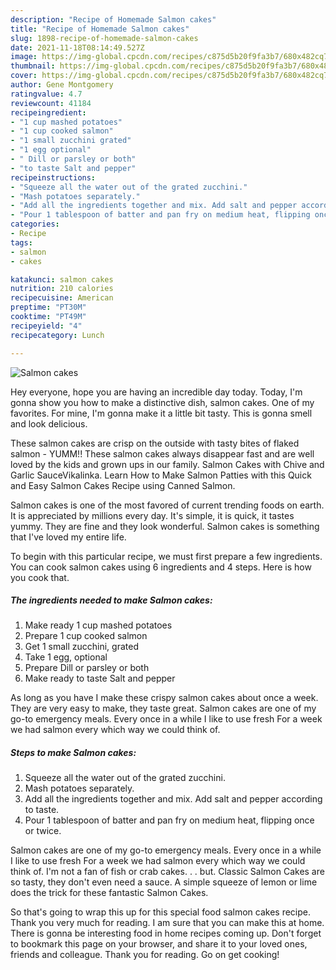 ```yaml
---
description: "Recipe of Homemade Salmon cakes"
title: "Recipe of Homemade Salmon cakes"
slug: 1898-recipe-of-homemade-salmon-cakes
date: 2021-11-18T08:14:49.527Z
image: https://img-global.cpcdn.com/recipes/c875d5b20f9fa3b7/680x482cq70/salmon-cakes-recipe-main-photo.jpg
thumbnail: https://img-global.cpcdn.com/recipes/c875d5b20f9fa3b7/680x482cq70/salmon-cakes-recipe-main-photo.jpg
cover: https://img-global.cpcdn.com/recipes/c875d5b20f9fa3b7/680x482cq70/salmon-cakes-recipe-main-photo.jpg
author: Gene Montgomery
ratingvalue: 4.7
reviewcount: 41184
recipeingredient:
- "1 cup mashed potatoes"
- "1 cup cooked salmon"
- "1 small zucchini grated"
- "1 egg optional"
- " Dill or parsley or both"
- "to taste Salt and pepper"
recipeinstructions:
- "Squeeze all the water out of the grated zucchini."
- "Mash potatoes separately."
- "Add all the ingredients together and mix. Add salt and pepper according to taste."
- "Pour 1 tablespoon of batter and pan fry on medium heat, flipping once or twice."
categories:
- Recipe
tags:
- salmon
- cakes

katakunci: salmon cakes 
nutrition: 210 calories
recipecuisine: American
preptime: "PT30M"
cooktime: "PT49M"
recipeyield: "4"
recipecategory: Lunch

---
```



![Salmon cakes](https://img-global.cpcdn.com/recipes/c875d5b20f9fa3b7/680x482cq70/salmon-cakes-recipe-main-photo.jpg)

Hey everyone, hope you are having an incredible day today. Today, I'm gonna show you how to make a distinctive dish, salmon cakes. One of my favorites. For mine, I'm gonna make it a little bit tasty. This is gonna smell and look delicious.

These salmon cakes are crisp on the outside with tasty bites of flaked salmon - YUMM!! These salmon cakes always disappear fast and are well loved by the kids and grown ups in our family. Salmon Cakes with Chive and Garlic SauceVikalinka. Learn How to Make Salmon Patties with this Quick and Easy Salmon Cakes Recipe using Canned Salmon.

Salmon cakes is one of the most favored of current trending foods on earth. It is appreciated by millions every day. It's simple, it is quick, it tastes yummy. They are fine and they look wonderful. Salmon cakes is something that I've loved my entire life.


To begin with this particular recipe, we must first prepare a few ingredients. You can cook salmon cakes using 6 ingredients and 4 steps. Here is how you cook that.

<!--inarticleads1-->

##### The ingredients needed to make Salmon cakes:

1. Make ready 1 cup mashed potatoes
1. Prepare 1 cup cooked salmon
1. Get 1 small zucchini, grated
1. Take 1 egg, optional
1. Prepare  Dill or parsley or both
1. Make ready to taste Salt and pepper


As long as you have I make these crispy salmon cakes about once a week. They are very easy to make, they taste great. Salmon cakes are one of my go-to emergency meals. Every once in a while I like to use fresh For a week we had salmon every which way we could think of. 

<!--inarticleads2-->

##### Steps to make Salmon cakes:

1. Squeeze all the water out of the grated zucchini.
1. Mash potatoes separately.
1. Add all the ingredients together and mix. Add salt and pepper according to taste.
1. Pour 1 tablespoon of batter and pan fry on medium heat, flipping once or twice.


Salmon cakes are one of my go-to emergency meals. Every once in a while I like to use fresh For a week we had salmon every which way we could think of. I'm not a fan of fish or crab cakes. . . but. Classic Salmon Cakes are so tasty, they don't even need a sauce. A simple squeeze of lemon or lime does the trick for these fantastic Salmon Cakes. 

So that's going to wrap this up for this special food salmon cakes recipe. Thank you very much for reading. I am sure that you can make this at home. There is gonna be interesting food in home recipes coming up. Don't forget to bookmark this page on your browser, and share it to your loved ones, friends and colleague. Thank you for reading. Go on get cooking!

